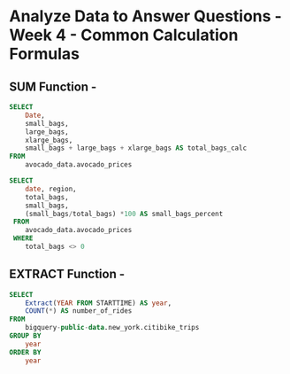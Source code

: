 # Analyze Data to Answer Questions - Week 4 - Common Calculation Formulas

## SUM Function - 
``` SQL
SELECT
    Date, 
    small_bags,
    large_bags, 
    xlarge_bags, 
    small_bags + large_bags + xlarge_bags AS total_bags_calc
FROM
    avocado_data.avocado_prices
```
```SQL
SELECT 
    date, region, 
    total_bags, 
    small_bags,
    (small_bags/total_bags) *100 AS small_bags_percent
 FROM
    avocado_data.avocado_prices
 WHERE
    total_bags <> 0
```

## EXTRACT Function - 
```SQL
SELECT
    Extract(YEAR FROM STARTTIME) AS year, 
    COUNT(*) AS number_of_rides
FROM
    bigquery-public-data.new_york.citibike_trips
GROUP BY
    year
ORDER BY 
    year
```
